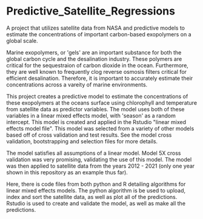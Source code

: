 # Predictive_Satellite_Regressions

A project that utilizes satellite data from NASA and predictive models to estimate the concentrations of important carbon-based exopolymers on a global scale.

Marine exopolymers, or 'gels' are an important substance for both the global carbon cycle and the desalination industry. These polymers are critical for the sequestraion of carbon dioxide in the ocean. Furthermore, they are well known to frequently clog reverse osmosis filters critical for efficient desalination. Therefore, it is important to accurately estimate their concentrations across a vareity of marine environments. 

This project creates a predictive model to estimate the concentrations of these exopolymers at the oceans surface using chlorophyll and temperature from satellite data as predictor variables. The model uses both of these variables in a linear mixed effects model, with 'season' as a random intercept. This model is created and applied in the Rstudio "linear mixed effects model file". This model was selected from a variety of other models based off of cross validation and test results. See the model cross validation, bootstrapping and selection files for more details.

The model satisfies all assumptions of a linear model. Model 5X cross validation was very promising, validating the use of this model. The model was then applied to satellite data from the years 2012 - 2021 (only one year shown in this repository as an example thus far).

Here, there is code files from both python and R detailing algorithms for linear mixed effects models. The python algorithm is be used to upload, index and sort the satellite data, as well as plot all of the predictions. Rstudio is used to create and validate the model, as well as make all the predictions.

